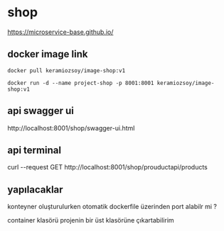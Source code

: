 # shop

https://microservice-base.github.io/


## docker image link
```
docker pull keramiozsoy/image-shop:v1

docker run -d --name project-shop -p 8001:8001 keramiozsoy/image-shop:v1
```

## api swagger ui

http://localhost:8001/shop/swagger-ui.html

## api terminal

curl --request GET http://localhost:8001/shop/prouductapi/products


## yapılacaklar
konteyner oluşturulurken otomatik dockerfile üzerinden port alabilr mi ?

container klasörü projenin bir üst klasörüne çıkartabilirim
